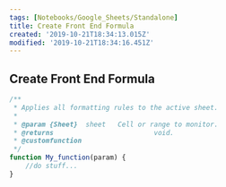 ```yaml
---
tags: [Notebooks/Google_Sheets/Standalone]
title: Create Front End Formula
created: '2019-10-21T18:34:13.015Z'
modified: '2019-10-21T18:34:16.451Z'
---
```


## Create Front End Formula

``` js
/**
 * Applies all formatting rules to the active sheet.
 *
 * @param {Sheet}  sheet   Cell or range to monitor.
 * @returns                         void.
 * @customfunction
 */
function My_function(param) {
    //do stuff...
}

```
